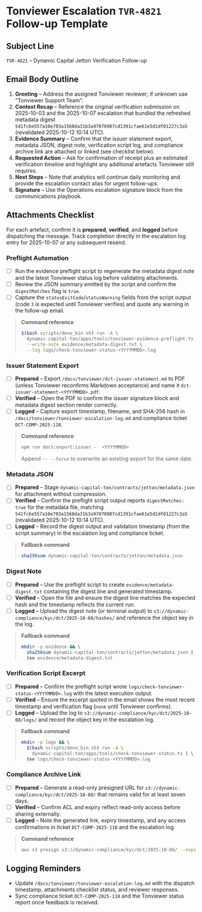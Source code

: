 # Tonviewer Escalation `TVR-4821` Follow-up Template

## Subject Line

`TVR-4821` – Dynamic Capital Jetton Verification Follow-up

## Email Body Outline

1. **Greeting** – Address the assigned Tonviewer reviewer; if unknown use
   "Tonviewer Support Team".
2. **Context Recap** – Reference the original verification submission on
   2025-10-03 and the 2025-10-07 escalation that bundled the refreshed metadata
   digest `541fc6e557a10e703a1568da31b3a97078907cd1391cfae61e5d1df01227c3a5`
   (revalidated 2025-10-12 10:14 UTC).
3. **Evidence Summary** – Confirm that the issuer statement export, metadata
   JSON, digest note, verification script log, and compliance archive link are
   attached or linked (see checklist below).
4. **Requested Action** – Ask for confirmation of receipt plus an estimated
   verification timeline and highlight any additional artefacts Tonviewer still
   requires.
5. **Next Steps** – Note that analytics will continue daily monitoring and
   provide the escalation contact alias for urgent follow-ups.
6. **Signature** – Use the Operations escalation signature block from the
   communications playbook.

## Attachments Checklist

For each artefact, confirm it is **prepared**, **verified**, and **logged**
before dispatching the message. Track completion directly in the escalation log
entry for 2025-10-07 or any subsequent resend.

### Preflight Automation

- [ ] Run the evidence preflight script to regenerate the metadata digest note
      and the latest Tonviewer status log before validating attachments.
- [ ] Review the JSON summary emitted by the script and confirm the
      `digestMatches` flag is `true`.
- [ ] Capture the `statusExitCode`/`statusWarning` fields from the script output
      (code `3` is expected until Tonviewer verifies) and quote any warning in
      the follow-up email.

> **Command reference**
>
> ```sh
> $(bash scripts/deno_bin.sh) run -A \
>   dynamic-capital-ton/apps/tools/tonviewer-evidence-preflight.ts \
>   --write-note evidence/metadata-digest.txt \
>   --log logs/check-tonviewer-status-<YYYYMMDD>.log
> ```

### Issuer Statement Export

- [ ] **Prepared** – Export `/docs/tonviewer/dct-issuer-statement.md` to PDF
      (unless Tonviewer reconfirms Markdown acceptance) and name it
      `dct-issuer-statement-<YYYYMMDD>.pdf`.
- [ ] **Verified** – Open the PDF to confirm the issuer signature block and
      metadata digest section render correctly.
- [ ] **Logged** – Capture export timestamp, filename, and SHA-256 hash in
      `/docs/tonviewer/tonviewer-escalation-log.md` and compliance ticket
      `DCT-COMP-2025-118`.

> **Command reference**
>
> ```sh
> npm run docs:export:issuer -- <YYYYMMDD>
> ```
>
> Append `-- --force` to overwrite an existing export for the same date.

### Metadata JSON

- [ ] **Prepared** – Stage `dynamic-capital-ton/contracts/jetton/metadata.json`
      for attachment without compression.
- [ ] **Verified** – Confirm the preflight script output reports
      `digestMatches: true` for the metadata file, matching
      `541fc6e557a10e703a1568da31b3a97078907cd1391cfae61e5d1df01227c3a5`
      (revalidated 2025-10-12 10:14 UTC).
- [ ] **Logged** – Record the digest output and validation timestamp (from the
      script summary) in the escalation log and compliance ticket.

> **Fallback command**
>
> ```sh
> sha256sum dynamic-capital-ton/contracts/jetton/metadata.json
> ```

### Digest Note

- [ ] **Prepared** – Use the preflight script to create
      `evidence/metadata-digest.txt` containing the digest line and generated
      timestamp.
- [ ] **Verified** – Open the file and ensure the digest line matches the
      expected hash and the timestamp reflects the current run.
- [ ] **Logged** – Upload the digest note (or terminal output) to
      `s3://dynamic-compliance/kyc/dct/2025-10-08/hashes/` and reference the
      object key in the log.

> **Fallback command**
>
> ```sh
> mkdir -p evidence && \
>   sha256sum dynamic-capital-ton/contracts/jetton/metadata.json | \
>   tee evidence/metadata-digest.txt
> ```

### Verification Script Excerpt

- [ ] **Prepared** – Confirm the preflight script wrote
      `logs/check-tonviewer-status-<YYYYMMDD>.log` with the latest execution
      output.
- [ ] **Verified** – Ensure the excerpt quoted in the email shows the most
      recent timestamp and verification flag (`none` until Tonviewer confirms).
- [ ] **Logged** – Upload the log to
      `s3://dynamic-compliance/kyc/dct/2025-10-08/logs/` and record the object
      key in the escalation log.

> **Fallback command**
>
> ```sh
> mkdir -p logs && \
>   $(bash scripts/deno_bin.sh) run -A \
>     dynamic-capital-ton/apps/tools/check-tonviewer-status.ts | \
>   tee logs/check-tonviewer-status-<YYYYMMDD>.log
> ```

### Compliance Archive Link

- [ ] **Prepared** – Generate a read-only presigned URL for
      `s3://dynamic-compliance/kyc/dct/2025-10-08/` that remains valid for at
      least seven days.
- [ ] **Verified** – Confirm ACL and expiry reflect read-only access before
      sharing externally.
- [ ] **Logged** – Note the generated link, expiry timestamp, and any access
      confirmations in ticket `DCT-COMP-2025-118` and the escalation log.

> **Command reference**
>
> ```sh
> aws s3 presign s3://dynamic-compliance/kyc/dct/2025-10-08/ --expires-in 604800
> ```

## Logging Reminders

- Update `/docs/tonviewer/tonviewer-escalation-log.md` with the dispatch
  timestamp, attachments checklist status, and reviewer responses.
- Sync compliance ticket `DCT-COMP-2025-118` and the Tonviewer status report
  once feedback is received.
